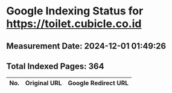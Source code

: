 # Google Indexing Status for https://toilet.cubicle.co.id

## Measurement Date: 2024-12-01 01:49:26

## Total Indexed Pages: 364

| No. | Original URL | Google Redirect URL |
|-----|--------------|---------------------|
